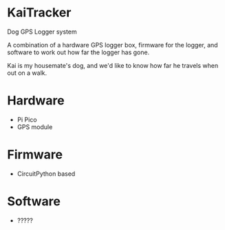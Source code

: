 # KaiTracker
Dog GPS Logger system

A combination of a hardware GPS logger box, firmware for the logger, and software to work out how
far the logger has gone.

Kai is my housemate's dog, and we'd like to know how far he travels when out on a walk.

# Hardware
* Pi Pico
* GPS module

# Firmware
* CircuitPython based

# Software
* ?????
